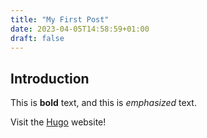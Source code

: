 ```yaml
---
title: "My First Post"
date: 2023-04-05T14:58:59+01:00
draft: false
---
```


## Introduction

This is **bold** text, and this is *emphasized* text.

Visit the [Hugo](https://gohugo.io) website!
